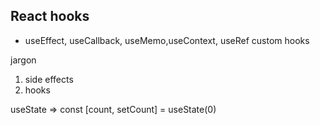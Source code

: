 ## React hooks
- useEffect, useCallback, useMemo,useContext, useRef custom hooks

jargon
1. side effects
2. hooks

useState => const [count, setCount] = useState(0)


